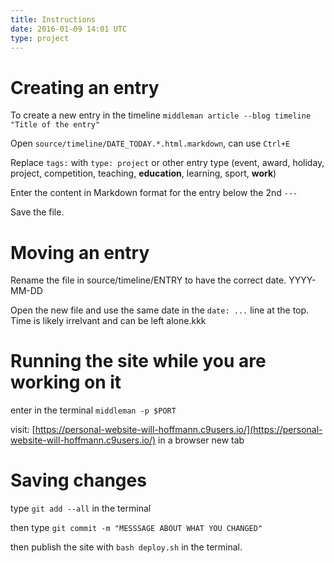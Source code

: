 ```yaml
---
title: Instructions
date: 2016-01-09 14:01 UTC
type: project
---
```


# Creating an entry
To create a new entry in the timeline `middleman article --blog timeline "Title of the entry"`

Open `source/timeline/DATE_TODAY.*.html.markdown`, can use `Ctrl+E`

Replace `tags:` with `type: project` or other entry type (event, award, holiday, project, competition, teaching, **education**, learning, sport, **work**)

Enter the content in Markdown format for the entry below the 2nd `---`

Save the file.

# Moving an entry 
Rename the file in source/timeline/ENTRY to have the correct date. YYYY-MM-DD

Open the new file and use the same date in the `date: ...` line at the top. Time is likely irrelvant and can be left alone.kkk

# Running the site while you are working on it
enter in the terminal `middleman -p $PORT`

visit: [https://personal-website-will-hoffmann.c9users.io/](https://personal-website-will-hoffmann.c9users.io/) in a browser new tab

# Saving changes
type `git add --all` in the terminal

then type `git commit -m "MESSSAGE ABOUT WHAT YOU CHANGED"`

then publish the site with `bash deploy.sh` in the terminal.

